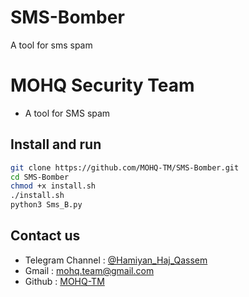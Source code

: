 # SMS-Bomber
A tool for sms spam
# MOHQ Security Team
+ A tool for SMS spam

## Install and run
```bash
git clone https://github.com/MOHQ-TM/SMS-Bomber.git
cd SMS-Bomber
chmod +x install.sh
./install.sh
python3 Sms_B.py
```

## Contact us
- Telegram Channel : [@Hamiyan_Haj_Qassem](https://t.me/Hamiyan_Haj_Qassem)
- Gmail : [mohq.team@gmail.com](mailto:mohq.team@gmail.com)
- Github : [MOHQ-TM](https://github.com/MOHQ-TM)
